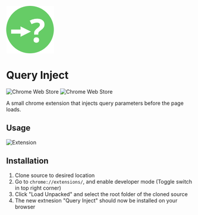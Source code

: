 ![icon](https://raw.githubusercontent.com/matthewnitschke/query-inject/master/icons/128-enabled.png)

# Query Inject

![Chrome Web Store](https://img.shields.io/chrome-web-store/v/cjglgegdmjocojbgocdjnpkkeongjmlg) ![Chrome Web Store](https://img.shields.io/chrome-web-store/users/cjglgegdmjocojbgocdjnpkkeongjmlg)

A small chrome extension that injects query parameters before the page loads.

## Usage
![Extension](https://user-images.githubusercontent.com/6363089/108611159-fb1ae880-7398-11eb-8187-47fc6d1ace9c.png)



## Installation

1. Clone source to desired location
2. Go to `chrome://extensions/`, and enable developer mode (Toggle switch in top right corner)
3. Click "Load Unpacked" and select the root folder of the cloned source
4. The new extnesion "Query Inject" should now be installed on your browser
